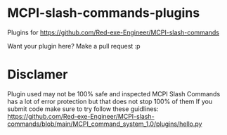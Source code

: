 # MCPI-slash-commands-plugins
Plugins for https://github.com/Red-exe-Engineer/MCPI-slash-commands

Want your plugin here? Make a pull request :p

# Disclamer
Plugin used may not be 100% safe and inspected
MCPI Slash Commands has a lot of error protection but that does not stop 100% of them
If you submit code make sure to try follow these guidlines:
https://github.com/Red-exe-Engineer/MCPI-slash-commands/blob/main/MCPI_command_system_1.0/plugins/hello.py
